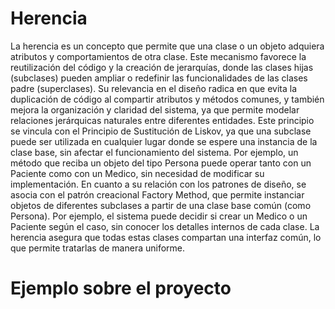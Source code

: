 # Herencia

La herencia es un concepto que permite que una clase o un objeto adquiera atributos y comportamientos de otra clase.
Este mecanismo favorece la reutilización del código y la creación de jerarquías, donde las clases hijas (subclases) pueden ampliar o redefinir las funcionalidades de las clases padre (superclases).
Su relevancia en el diseño radica en que evita la duplicación de código al compartir atributos y métodos comunes, y también mejora la organización y claridad del sistema, ya que permite modelar relaciones jerárquicas naturales entre diferentes entidades.
Este principio se vincula con el Principio de Sustitución de Liskov, ya que una subclase puede ser utilizada en cualquier lugar donde se espere una instancia de la clase base, sin afectar el funcionamiento del sistema.
Por ejemplo, un método que reciba un objeto del tipo Persona puede operar tanto con un Paciente como con un Medico, sin necesidad de modificar su implementación.
En cuanto a su relación con los patrones de diseño, se asocia con el patrón creacional Factory Method, que permite instanciar objetos de diferentes subclases a partir de una clase base común (como Persona). 
Por ejemplo, el sistema puede decidir si crear un Medico o un Paciente según el caso, sin conocer los detalles internos de cada clase. La herencia asegura que todas estas clases compartan una interfaz común, lo que permite tratarlas de manera uniforme.


# Ejemplo sobre el proyecto

